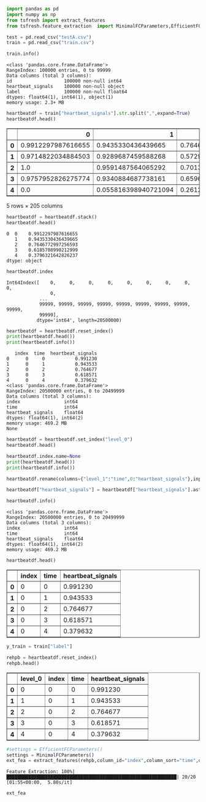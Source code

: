 

```python
import pandas as pd
import numpy as np 
from tsfresh import extract_features
from tsfresh.feature_extraction  import MinimalFCParameters,EfficientFCParameters
```


```python
test = pd.read_csv("testA.csv")
train = pd.read_csv("train.csv")
```


```python
train.info()
```

    <class 'pandas.core.frame.DataFrame'>
    RangeIndex: 100000 entries, 0 to 99999
    Data columns (total 3 columns):
    id                   100000 non-null int64
    heartbeat_signals    100000 non-null object
    label                100000 non-null float64
    dtypes: float64(1), int64(1), object(1)
    memory usage: 2.3+ MB
    


```python
heartbeatdf = train["heartbeat_signals"].str.split(",",expand=True)
heartbeatdf.head()
```




<div>
<style scoped>
    .dataframe tbody tr th:only-of-type {
        vertical-align: middle;
    }

    .dataframe tbody tr th {
        vertical-align: top;
    }

    .dataframe thead th {
        text-align: right;
    }
</style>
<table border="1" class="dataframe">
  <thead>
    <tr style="text-align: right;">
      <th></th>
      <th>0</th>
      <th>1</th>
      <th>2</th>
      <th>3</th>
      <th>4</th>
      <th>5</th>
      <th>6</th>
      <th>7</th>
      <th>8</th>
      <th>9</th>
      <th>...</th>
      <th>195</th>
      <th>196</th>
      <th>197</th>
      <th>198</th>
      <th>199</th>
      <th>200</th>
      <th>201</th>
      <th>202</th>
      <th>203</th>
      <th>204</th>
    </tr>
  </thead>
  <tbody>
    <tr>
      <th>0</th>
      <td>0.9912297987616655</td>
      <td>0.9435330436439665</td>
      <td>0.7646772997256593</td>
      <td>0.6185708990212999</td>
      <td>0.3796321642826237</td>
      <td>0.19082233510621885</td>
      <td>0.040237131594430715</td>
      <td>0.02599520771717858</td>
      <td>0.03170886048677242</td>
      <td>0.06552357497104398</td>
      <td>...</td>
      <td>0.0</td>
      <td>0.0</td>
      <td>0.0</td>
      <td>0.0</td>
      <td>0.0</td>
      <td>0.0</td>
      <td>0.0</td>
      <td>0.0</td>
      <td>0.0</td>
      <td>0.0</td>
    </tr>
    <tr>
      <th>1</th>
      <td>0.9714822034884503</td>
      <td>0.9289687459588268</td>
      <td>0.5729328050711678</td>
      <td>0.1784566262750076</td>
      <td>0.1229615224365985</td>
      <td>0.13236021729815928</td>
      <td>0.09439236984499814</td>
      <td>0.08957535516351411</td>
      <td>0.030480606866741047</td>
      <td>0.04049936195430977</td>
      <td>...</td>
      <td>0.0</td>
      <td>0.0</td>
      <td>0.0</td>
      <td>0.0</td>
      <td>0.0</td>
      <td>0.0</td>
      <td>0.0</td>
      <td>0.0</td>
      <td>0.0</td>
      <td>0.0</td>
    </tr>
    <tr>
      <th>2</th>
      <td>1.0</td>
      <td>0.9591487564065292</td>
      <td>0.7013782792997189</td>
      <td>0.23177753487886463</td>
      <td>0.0</td>
      <td>0.08069805776387916</td>
      <td>0.12837603937503544</td>
      <td>0.18744837555079963</td>
      <td>0.28082571505275855</td>
      <td>0.3282610568488903</td>
      <td>...</td>
      <td>0.0</td>
      <td>0.0</td>
      <td>0.0</td>
      <td>0.0</td>
      <td>0.0</td>
      <td>0.0</td>
      <td>0.0</td>
      <td>0.0</td>
      <td>0.0</td>
      <td>0.0</td>
    </tr>
    <tr>
      <th>3</th>
      <td>0.9757952826275774</td>
      <td>0.9340884687738161</td>
      <td>0.6596366611990001</td>
      <td>0.2499208267606008</td>
      <td>0.23711575621286213</td>
      <td>0.28144491730834825</td>
      <td>0.2499208267606008</td>
      <td>0.2499208267606008</td>
      <td>0.24139674778512604</td>
      <td>0.2306703464848836</td>
      <td>...</td>
      <td>0.0</td>
      <td>0.0</td>
      <td>0.0</td>
      <td>0.0</td>
      <td>0.0</td>
      <td>0.0</td>
      <td>0.0</td>
      <td>0.0</td>
      <td>0.0</td>
      <td>0.0</td>
    </tr>
    <tr>
      <th>4</th>
      <td>0.0</td>
      <td>0.055816398940721094</td>
      <td>0.26129357194994196</td>
      <td>0.35984696254197834</td>
      <td>0.43314263962884686</td>
      <td>0.45369772898632504</td>
      <td>0.49900406742109477</td>
      <td>0.5427959768500487</td>
      <td>0.6169044962835193</td>
      <td>0.6766958323316207</td>
      <td>...</td>
      <td>0.0</td>
      <td>0.0</td>
      <td>0.0</td>
      <td>0.0</td>
      <td>0.0</td>
      <td>0.0</td>
      <td>0.0</td>
      <td>0.0</td>
      <td>0.0</td>
      <td>0.0</td>
    </tr>
  </tbody>
</table>
<p>5 rows × 205 columns</p>
</div>




```python
heartbeatdf = heartbeatdf.stack()
heartbeatdf.head()
```




    0  0    0.9912297987616655
       1    0.9435330436439665
       2    0.7646772997256593
       3    0.6185708990212999
       4    0.3796321642826237
    dtype: object




```python
heartbeatdf.index
```




    Int64Index([    0,     0,     0,     0,     0,     0,     0,     0,     0,
                    0,
                ...
                99999, 99999, 99999, 99999, 99999, 99999, 99999, 99999, 99999,
                99999],
               dtype='int64', length=20500000)




```python
heartbeatdf = heartbeatdf.reset_index()
print(heartbeatdf.head())
print(heartbeatdf.info())
```

       index  time  heartbeat_signals
    0      0     0           0.991230
    1      0     1           0.943533
    2      0     2           0.764677
    3      0     3           0.618571
    4      0     4           0.379632
    <class 'pandas.core.frame.DataFrame'>
    RangeIndex: 20500000 entries, 0 to 20499999
    Data columns (total 3 columns):
    index                int64
    time                 int64
    heartbeat_signals    float64
    dtypes: float64(1), int64(2)
    memory usage: 469.2 MB
    None
    


```python
heartbeatdf = heartbeatdf.set_index("level_0")
heartbeatdf.head()
```


```python
heartbeatdf.index.name=None
print(heartbeatdf.head())
print(heartbeatdf.info())
```


```python
heartbeatdf.rename(columns={"level_1":"time",0:"heartbeat_signals"},inplace=True)
```


```python
heartbeatdf["heartbeat_signals"] = heartbeatdf["heartbeat_signals"].astype("float64")
```


```python
heartbeatdf.info()
```

    <class 'pandas.core.frame.DataFrame'>
    RangeIndex: 20500000 entries, 0 to 20499999
    Data columns (total 3 columns):
    index                int64
    time                 int64
    heartbeat_signals    float64
    dtypes: float64(1), int64(2)
    memory usage: 469.2 MB
    


```python
heartbeatdf.head()
```




<div>
<style scoped>
    .dataframe tbody tr th:only-of-type {
        vertical-align: middle;
    }

    .dataframe tbody tr th {
        vertical-align: top;
    }

    .dataframe thead th {
        text-align: right;
    }
</style>
<table border="1" class="dataframe">
  <thead>
    <tr style="text-align: right;">
      <th></th>
      <th>index</th>
      <th>time</th>
      <th>heartbeat_signals</th>
    </tr>
  </thead>
  <tbody>
    <tr>
      <th>0</th>
      <td>0</td>
      <td>0</td>
      <td>0.991230</td>
    </tr>
    <tr>
      <th>1</th>
      <td>0</td>
      <td>1</td>
      <td>0.943533</td>
    </tr>
    <tr>
      <th>2</th>
      <td>0</td>
      <td>2</td>
      <td>0.764677</td>
    </tr>
    <tr>
      <th>3</th>
      <td>0</td>
      <td>3</td>
      <td>0.618571</td>
    </tr>
    <tr>
      <th>4</th>
      <td>0</td>
      <td>4</td>
      <td>0.379632</td>
    </tr>
  </tbody>
</table>
</div>




```python
y_train = train["label"]
```


```python
rehpb = heartbeatdf.reset_index()
rehpb.head()
```




<div>
<style scoped>
    .dataframe tbody tr th:only-of-type {
        vertical-align: middle;
    }

    .dataframe tbody tr th {
        vertical-align: top;
    }

    .dataframe thead th {
        text-align: right;
    }
</style>
<table border="1" class="dataframe">
  <thead>
    <tr style="text-align: right;">
      <th></th>
      <th>level_0</th>
      <th>index</th>
      <th>time</th>
      <th>heartbeat_signals</th>
    </tr>
  </thead>
  <tbody>
    <tr>
      <th>0</th>
      <td>0</td>
      <td>0</td>
      <td>0</td>
      <td>0.991230</td>
    </tr>
    <tr>
      <th>1</th>
      <td>1</td>
      <td>0</td>
      <td>1</td>
      <td>0.943533</td>
    </tr>
    <tr>
      <th>2</th>
      <td>2</td>
      <td>0</td>
      <td>2</td>
      <td>0.764677</td>
    </tr>
    <tr>
      <th>3</th>
      <td>3</td>
      <td>0</td>
      <td>3</td>
      <td>0.618571</td>
    </tr>
    <tr>
      <th>4</th>
      <td>4</td>
      <td>0</td>
      <td>4</td>
      <td>0.379632</td>
    </tr>
  </tbody>
</table>
</div>




```python
#settings = EfficientFCParameters()
settings = MinimalFCParameters()
ext_fea = extract_features(rehpb,column_id="index",column_sort="time",default_fc_parameters=settings)
```

    Feature Extraction: 100%|██████████████████████████████████████████████████████████████| 20/20 [01:55<00:00,  5.80s/it]
    


```python
ext_fea
```
